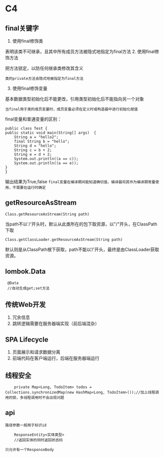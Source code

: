 # C4
## final关键字
1. 使用final修饰类

表明该类不可继承，且其中所有成员方法被隐式地指定为final方法
2. 使用final修饰方法

把方法锁定，以防任何继承类修改其含义

``类的private方法会隐式地被指定为final方法``

3. 使用final修饰变量

基本数据类型初始化后不能更改，引用类型初始化后不能指向另一个对象

``当final用于类的成员变量时，成员变量必须在定义时或构造器中进行初始化赋值``

 final变量和普通变量的区别：


    public class Test {
    public static void main(String[] args)  {
        String a = "hello2"; 
        final String b = "hello";
        String d = "hello";
        String c = b + 2; 
        String e = d + 2;
        System.out.println((a == c));
        System.out.println((a == e));
    }
    }
输出结果为True,false
``final变量在编译期间能知道确切值，编译器将其作为编译期常量使用，不需要在运行时确定``


## getResourceAsStream
    Class.getResourceAsStream(String path)
当path不以'/'开头时，默认从此类所在的包下取资源，以"/"开头，在ClassPath下取

    Class.getClassLoader.getResourceAsStream(String path) 
默认则是从ClassPath根下获取，path不能以’/'开头，最终是由ClassLoader获取资源。 


## lombok.Data

     @Data
     //自动生成get;set方法

## 传统Web开发
1. 冗余信息
2. 跳转逻辑需要在服务器端实现（前后端混杂）

## SPA Lifecycle
1. 页面展示和请求数据分离
2. 前端代码在客户端运行，后端在服务器端运行

## 线程安全

        private Map<Long, TodoItem> todos = Collections.synchronizedMap(new HashMap<Long, TodoItem>());//加上线程调用的锁，多线程调用时不会出现问题

## api

```路径参数一般用于标识id```

        ResponseEntity<实体类型>
        //返回实体的同时返回状态码

```只允许有一个ResponseBody```



    



